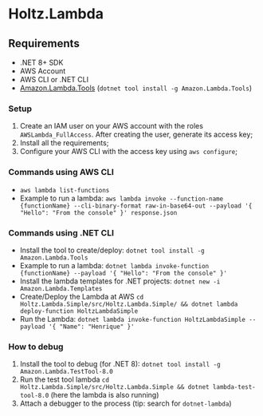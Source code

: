 # Holtz.Lambda

## Requirements

- .NET 8+ SDK
- AWS Account
- AWS CLI or .NET CLI
- [Amazon.Lambda.Tools](https://docs.aws.amazon.com/lambda/latest/dg/csharp-package-cli.html) (`dotnet tool install -g Amazon.Lambda.Tools`)

### Setup

1. Create an IAM user on your AWS account with the roles `AWSLambda_FullAccess`. After creating the user, generate its access key;
2. Install all the requirements;
3. Configure your AWS CLI with the access key using `aws configure`;

### Commands using AWS CLI

- `aws lambda list-functions`
- Example to run a lambda: `aws lambda invoke --function-name {functionName} --cli-binary-format raw-in-base64-out --payload '{ "Hello": "From the console" }' response.json`

### Commands using .NET CLI

- Install the tool to create/deploy: `dotnet tool install -g Amazon.Lambda.Tools`
- Example to run a lambda: `dotnet lambda invoke-function {functionName} --payload '{ "Hello": "From the console" }'`
- Install the lambda templates for .NET projects: `dotnet new -i Amazon.Lambda.Templates`
- Create/Deploy the Lambda at AWS `cd Holtz.Lambda.Simple/src/Holtz.Lambda.Simple/ && dotnet lambda deploy-function HoltzLambdaSimple`
- Run the Lambda: `dotnet lambda invoke-function HoltzLambdaSimple --payload '{ "Name": "Henrique" }'`

### How to debug

1. Install the tool to debug (for .NET 8): `dotnet tool install -g Amazon.Lambda.TestTool-8.0`
2. Run the test tool lambda `cd Holtz.Lambda.Simple/src/Holtz.Lambda.Simple && dotnet lambda-test-tool-8.0` (here the lambda is also running)
3. Attach a debugger to the process (tip: search for `dotnet-lambda`)
